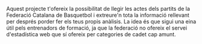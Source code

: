 Aquest projecte t'ofereix la possibilitat de llegir les actes dels partits de la Federació Catalana de Basquetbol i extreure'n tota la informació rellevant per després porder fer els teus propis anàlisis.
La idea és que sigui una eina útil pels entrenadors de formació, ja que la federació no ofereix el servei d'estadística web que sí ofereix per categories de cadet cap amunt.
